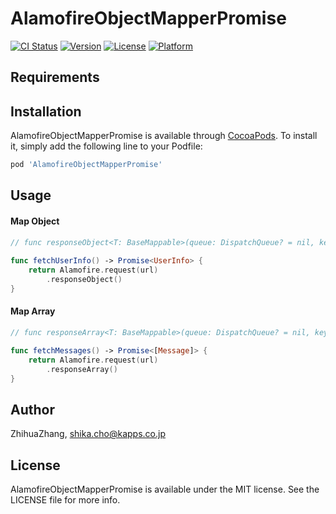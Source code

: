 # AlamofireObjectMapperPromise

[![CI Status](https://img.shields.io/travis/ZhihuaZhang/AlamofireObjectMapperPromise.svg?style=flat)](https://travis-ci.org/ZhihuaZhang/AlamofireObjectMapperPromise)
[![Version](https://img.shields.io/cocoapods/v/AlamofireObjectMapperPromise.svg?style=flat)](https://cocoapods.org/pods/AlamofireObjectMapperPromise)
[![License](https://img.shields.io/cocoapods/l/AlamofireObjectMapperPromise.svg?style=flat)](https://cocoapods.org/pods/AlamofireObjectMapperPromise)
[![Platform](https://img.shields.io/cocoapods/p/AlamofireObjectMapperPromise.svg?style=flat)](https://cocoapods.org/pods/AlamofireObjectMapperPromise)

## Requirements

## Installation

AlamofireObjectMapperPromise is available through [CocoaPods](https://cocoapods.org). To install
it, simply add the following line to your Podfile:

```ruby
pod 'AlamofireObjectMapperPromise'
```

## Usage

#### Map Object
```swift
// func responseObject<T: BaseMappable>(queue: DispatchQueue? = nil, keyPath: String? = nil, mapToObject object: T? = nil, context: MapContext? = nil) -> Promise<T>
    
func fetchUserInfo() -> Promise<UserInfo> {
    return Alamofire.request(url)
        .responseObject()
}
```

#### Map Array
```swift
// func responseArray<T: BaseMappable>(queue: DispatchQueue? = nil, keyPath: String? = nil, context: MapContext? = nil) -> Promise<[T]>

func fetchMessages() -> Promise<[Message]> {
    return Alamofire.request(url)
        .responseArray()
}
```

## Author

ZhihuaZhang, shika.cho@kapps.co.jp

## License

AlamofireObjectMapperPromise is available under the MIT license. See the LICENSE file for more info.
